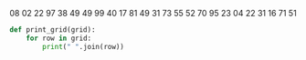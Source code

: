 08 02 22 97 38
49 49 99 40 17
81 49 31 73 55
52 70 95 23 04
22 31 16 71 51

```python
def print_grid(grid):
    for row in grid:
        print(" ".join(row))
```
